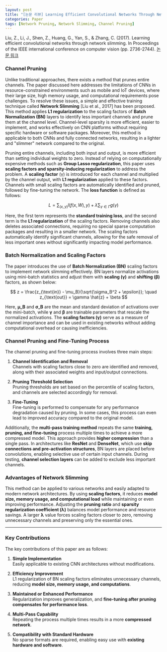 ```yaml
---
layout: post
title: "[논문 리뷰] Learning Efficient Convolutional Networks Through Network Slimming"
categories: Paper
tags: [Network Pruning, Network Slimming, Channel Pruning]
---
```


Liu, Z., Li, J., Shen, Z., Huang, G., Yan, S., & Zhang, C. (2017). Learning efficient convolutional networks through network slimming. In Proceedings of the IEEE international conference on computer vision (pp. 2736-2744). [논문 링크](https://openaccess.thecvf.com/content_iccv_2017/html/Liu_Learning_Efficient_Convolutional_ICCV_2017_paper.html
)

### Channel Pruning

Unlike traditional approaches, there exists a method that prunes entire channels. The paper discussed here addresses the limitations of CNNs in resource-constrained environments such as mobile and IoT devices, where their large size, high memory usage, and computational requirements pose challenges. To resolve these issues, a simple and effective training technique called **Network Slimming** [Liu et al., 2017] has been proposed. This method applies **L1 regularization** to the scaling factors of **Batch Normalization (BN)** layers to identify less important channels and prune them at the channel level. Channel-level sparsity is more efficient, easier to implement, and works effectively on CNN platforms without requiring specific hardware or software packages. Moreover, this method is applicable to both CNNs and fully connected networks, resulting in a lighter and "slimmer" network compared to the original.

Pruning entire channels, including both input and output, is more efficient than setting individual weights to zero. Instead of relying on computationally expensive methods such as **Group Lasso regularization**, this paper uses **scaling factors and sparsity-inducing regularization** to address the problem. A **scaling factor** (γ) is introduced for each channel and multiplied by the channel output, with **L1 regularization** applied to these factors. Channels with small scaling factors are automatically identified and pruned, followed by fine-tuning the network. The **loss function** is defined as follows:

$$
L = \sum_{(x, y)} l(f(x, W), y) + \lambda \sum_{\gamma \in \Gamma} g(\gamma)
$$

Here, the first term represents the **standard training loss**, and the second term is the **L1 regularization** of the scaling factors. Removing channels also deletes associated connections, requiring no special sparse computation packages and resulting in a smaller network. The scaling factors automatically identify significant channels, allowing for the safe removal of less important ones without significantly impacting model performance.

### **Batch Normalization and Scaling Factors**
The paper introduces the use of **Batch Normalization (BN)** scaling factors to implement network slimming effectively. BN layers normalize activations using mini-batch statistics and adjust them with **scaling (γ)** and **shifting (β)** factors, as shown below:

$$
z = \frac{z_{\text{in}} - \mu_B}{\sqrt{\sigma_B^2 + \epsilon}}; \quad z_{\text{out}} = \gamma \hat{z} + \beta
$$

Here, **μ_B** and **σ_B** are the mean and standard deviation of activations over the mini-batch, while **γ** and **β** are trainable parameters that rescale the normalized activations. The **scaling factors (γ)** serve as a measure of channel importance and can be used in existing networks without adding computational overhead or causing inefficiencies.

### **Channel Pruning and Fine-Tuning Process**
The channel pruning and fine-tuning process involves three main steps:

1. **Channel Identification and Removal**  
   Channels with scaling factors close to zero are identified and removed, along with their associated weights and input/output connections.

2. **Pruning Threshold Selection**  
   Pruning thresholds are set based on the percentile of scaling factors, and channels are selected accordingly for removal.

3. **Fine-Tuning**  
   Fine-tuning is performed to compensate for any performance degradation caused by pruning. In some cases, this process can even lead to improved accuracy compared to the original model.

Additionally, the **multi-pass training method** repeats the same **training, pruning, and fine-tuning** process multiple times to achieve a more compressed model. This approach provides **higher compression** than a single pass. In architectures like **ResNet** and **DenseNet**, which use **skip connections and pre-activation structures**, BN layers are placed before convolutions, enabling selective use of certain input channels. During testing, **channel selection layers** can be added to exclude less important channels.

### **Advantages of Network Slimming**
This method can be applied to various networks and easily adapted to modern network architectures. By using **scaling factors**, it reduces **model size, memory usage, and computational load** while maintaining or even improving performance. Adjusting the **pruning ratio** and **sparsity regularization coefficient (λ)** balances model performance and resource savings. A larger **λ** value forces scaling factors closer to zero, removing unnecessary channels and preserving only the essential ones.

---

### **Key Contributions**
The key contributions of this paper are as follows:

1. **Simple Implementation**  
   Easily applicable to existing CNN architectures without modifications.

2. **Efficiency Improvement**  
   L1 regularization of BN scaling factors eliminates unnecessary channels, reducing **model size, memory usage, and computations**.

3. **Maintained or Enhanced Performance**  
   Regularization improves generalization, and **fine-tuning after pruning compensates for performance loss**.

4. **Multi-Pass Capability**  
   Repeating the process multiple times results in a more **compressed network**.

5. **Compatibility with Standard Hardware**  
   No sparse formats are required, enabling easy use with **existing hardware and software**.

